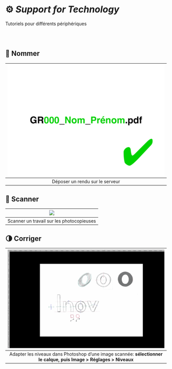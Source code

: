 # ⚙️ *Support for Technology*
  Tutoriels pour différents périphériques
### &nbsp;


## 📄 Nommer

|![](links/Naming.gif) |
|:---:|
| Déposer un rendu sur le serveur           |

## 📠 Scanner

|![](links/Scan.gif) |
|:---:|
| Scanner un travail sur les photocopieuses           |

## 🌗 Corriger

|![](links/Scan_Edit.gif) |
|:---:|
| Adapter les niveaux dans Photoshop d’une image scannée: **sélectionner le calque, puis Image > Réglages > Niveaux**           |
